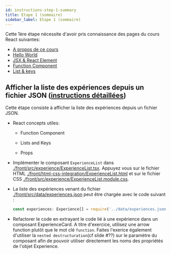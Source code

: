 ```yaml
---
id: instructions-step-1-summary
title: Etape 1 (sommaire)
sidebar_label: Etape 1 (sommaire)
---
```


Cette 1ère étape nécessite d'avoir pris connaissance des pages du cours React suivantes:

* [A propos de ce cours](../react/react-intro)
* [Hello World](../react/react-hello-world)
* [JSX & React Element](../react/react-jsx-element)
* [Function Component](../react/react-function-component)
* [List & keys](../react/react-list-and-keys)

## Afficher la liste des expériences depuis un fichier JSON ([instructions détaillées](./step-1-detailed.md))

Cette étape consiste à afficher la liste des expériences depuis un fichier JSON.

- React concepts utiles:

  - Function Component

  - Lists and Keys

  - Props

- Implémenter le composant `ExperienceList` dans [./front/src/experience/ExperienceList.tsx](./front/src/experience/ExperienceList.tsx). Appuyez vous sur le fichier HTML [./front/html-css-integration/ExperienceList.html](./front/html-css-integration/ExperienceList.html) et sur le fichier CSS [./front/src/experience/ExperienceList.module.css](./front/src/experience/ExperienceList.module.css).

- La liste des expériences venant du fichier [./front/src/data/experiences.json](./front/src/data/experiences.json) peut être chargée avec le code suivant :

  ```typescript
  const experiences: Experience[] = require('../data/experiences.json');
  ```

- Refactorer le code en extrayant le code lié à une expérience dans un composant ExperienceCard. A titre d'exercice, utilisez une arrow function plutôt que le mot clé `function`. Faites l'exerice également d'utiliser la `nested destructuration`(cf slide #??) sur le paramètre du composant afin de pouvoir utiliser directement les noms des propriétés de l'objet Experience.
